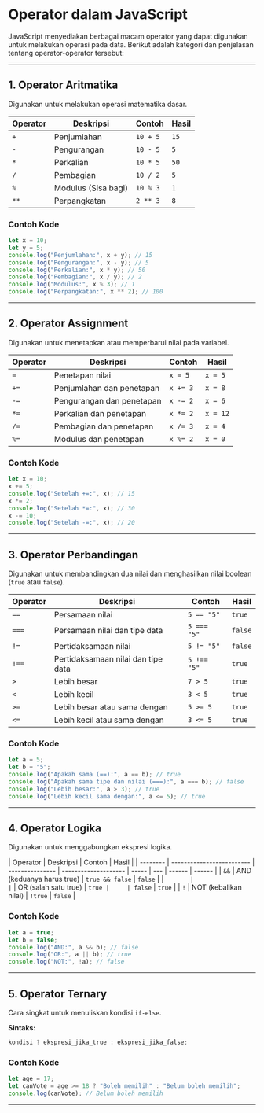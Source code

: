 # Operator dalam JavaScript

JavaScript menyediakan berbagai macam operator yang dapat digunakan untuk melakukan operasi pada data. Berikut adalah kategori dan penjelasan tentang operator-operator tersebut:

---

## 1. Operator Aritmatika

Digunakan untuk melakukan operasi matematika dasar.

| Operator | Deskripsi           | Contoh   | Hasil |
| -------- | ------------------- | -------- | ----- |
| `+`      | Penjumlahan         | `10 + 5` | `15`  |
| `-`      | Pengurangan         | `10 - 5` | `5`   |
| `*`      | Perkalian           | `10 * 5` | `50`  |
| `/`      | Pembagian           | `10 / 2` | `5`   |
| `%`      | Modulus (Sisa bagi) | `10 % 3` | `1`   |
| `**`     | Perpangkatan        | `2 ** 3` | `8`   |

### Contoh Kode

```javascript
let x = 10;
let y = 5;
console.log("Penjumlahan:", x + y); // 15
console.log("Pengurangan:", x - y); // 5
console.log("Perkalian:", x * y); // 50
console.log("Pembagian:", x / y); // 2
console.log("Modulus:", x % 3); // 1
console.log("Perpangkatan:", x ** 2); // 100
```

---

## 2. Operator Assignment

Digunakan untuk menetapkan atau memperbarui nilai pada variabel.

| Operator | Deskripsi                 | Contoh   | Hasil    |
| -------- | ------------------------- | -------- | -------- |
| `=`      | Penetapan nilai           | `x = 5`  | `x = 5`  |
| `+=`     | Penjumlahan dan penetapan | `x += 3` | `x = 8`  |
| `-=`     | Pengurangan dan penetapan | `x -= 2` | `x = 6`  |
| `*=`     | Perkalian dan penetapan   | `x *= 2` | `x = 12` |
| `/=`     | Pembagian dan penetapan   | `x /= 3` | `x = 4`  |
| `%=`     | Modulus dan penetapan     | `x %= 2` | `x = 0`  |

### Contoh Kode

```javascript
let x = 10;
x += 5;
console.log("Setelah +=:", x); // 15
x *= 2;
console.log("Setelah *=:", x); // 30
x -= 10;
console.log("Setelah -=:", x); // 20
```

---

## 3. Operator Perbandingan

Digunakan untuk membandingkan dua nilai dan menghasilkan nilai boolean (`true` atau `false`).

| Operator | Deskripsi                          | Contoh      | Hasil   |
| -------- | ---------------------------------- | ----------- | ------- |
| `==`     | Persamaan nilai                    | `5 == "5"`  | `true`  |
| `===`    | Persamaan nilai dan tipe data      | `5 === "5"` | `false` |
| `!=`     | Pertidaksamaan nilai               | `5 != "5"`  | `false` |
| `!==`    | Pertidaksamaan nilai dan tipe data | `5 !== "5"` | `true`  |
| `>`      | Lebih besar                        | `7 > 5`     | `true`  |
| `<`      | Lebih kecil                        | `3 < 5`     | `true`  |
| `>=`     | Lebih besar atau sama dengan       | `5 >= 5`    | `true`  |
| `<=`     | Lebih kecil atau sama dengan       | `3 <= 5`    | `true`  |

### Contoh Kode

```javascript
let a = 5;
let b = "5";
console.log("Apakah sama (==):", a == b); // true
console.log("Apakah sama tipe dan nilai (===):", a === b); // false
console.log("Lebih besar:", a > 3); // true
console.log("Lebih kecil sama dengan:", a <= 5); // true
```

---

## 4. Operator Logika

Digunakan untuk menggabungkan ekspresi logika.

| Operator | Deskripsi                 | Contoh          | Hasil                |
| -------- | ------------------------- | --------------- | -------------------- | ----- | --- | ------ | ------ |
| `&&`     | AND (keduanya harus true) | `true && false` | `false`              |
| `        |                           | `               | OR (salah satu true) | `true |     | false` | `true` |
| `!`      | NOT (kebalikan nilai)     | `!true`         | `false`              |

### Contoh Kode

```javascript
let a = true;
let b = false;
console.log("AND:", a && b); // false
console.log("OR:", a || b); // true
console.log("NOT:", !a); // false
```

---

## 5. Operator Ternary

Cara singkat untuk menuliskan kondisi `if-else`.

**Sintaks:**

```javascript
kondisi ? ekspresi_jika_true : ekspresi_jika_false;
```

### Contoh Kode

```javascript
let age = 17;
let canVote = age >= 18 ? "Boleh memilih" : "Belum boleh memilih";
console.log(canVote); // Belum boleh memilih
```

---
